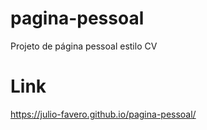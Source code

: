 # pagina-pessoal
Projeto de página pessoal estilo CV

# Link
https://julio-favero.github.io/pagina-pessoal/
